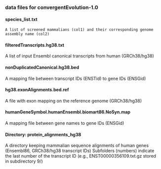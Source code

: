 ### data files for convergentEvolution-1.0

#### species_list.txt
	A list of screened mammalians (col1) and their corresponding genome assembly name (col2)

#### filteredTranscripts.hg38.txt
   A list of input Ensembl canonical transcripts from human (GRCh38/hg38)

#### nonDuplicatedCanonical.hg38.bed
   A mapping file between transcript IDs (ENSTid) to gene IDs (ENSGid)

#### hg38.exonAlignments.bed.ref
   A file with exon mapping on the reference genome (GRCh38/hg38)

#### humanGeneSymbol.humanEnsembl.biomart86.NoSyn.map
   A mapping file between gene names to gene IDs (ENSGid)

#### Directory:	protein_alignments_hg38
   A directory keeping mammalian sequence alignments of human genes (Ensembl86, GRCh38/hg38 transcript IDs)
   Subfolders (numbers) indicate the last number of the transcript ID (e.g., ENST00000356109.txt.gz stored in subdirectory 9/)
